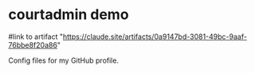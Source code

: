 # courtadmin demo
#link to artifact "https://claude.site/artifacts/0a9147bd-3081-49bc-9aaf-76bbe8f20a86"

Config files for my GitHub profile.
